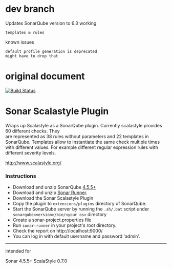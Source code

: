 # dev branch

Updates SonarQube version to 6.3
working

    templates & rules

known issues

    default profile generation is deprecated
    might have to drop that


# original document

[![Build Status](https://travis-ci.org/NCR-CoDE/sonar-scalastyle.svg?branch=master)](https://travis-ci.org/NCR-CoDE/sonar-scalastyle)

# Sonar Scalastyle Plugin

Wraps up Scalastyle as a SonarQube plugin. Currently scalastyle provides 60 different checks. They  
are represented as 38 rules without parameters and 22 templates in SonarQube. Templates allow to instantiate
the same check multiple times with different values. For example different regular expression rules with different
severity levels.

http://www.scalastyle.org/

### Instructions

* Download and unzip SonarQube [4.5.5+](http://www.sonarqube.org/downloads/)
* Download and unzip [Sonar Runner](http://repo1.maven.org/maven2/org/codehaus/sonar/runner/sonar-runner-dist/2.4/sonar-runner-dist-2.4.zip).
* Download the Sonar Scalastyle Plugin
* Copy the plugin to `extensions/plugins` directory of SonarQube.
* Start the SonarQube server by running the `.sh/.bat` script under `sonarqube<version>/bin/<your os>` directory
* Create a sonar-project.properties file
* Run `sonar-runner` in your project's root directory.
* Check the report on http://localhost:9000/
* You can log in with default username and password 'admin'.

---

intended for

Sonar 4.5.5+
ScalaStyle 0.7.0
